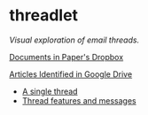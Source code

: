 # threadlet
*Visual exploration of email threads.*

[Documents in Paper's Dropbox](https://paper.dropbox.com/folder/show/threadlet-e.1gg8YzoPEhbTkrhvQwJ2zz3XHfXpF33zCKiYXzPLckddKUj0H9Uy)

[Articles Identified in Google Drive](https://drive.google.com/drive/folders/1Unnoqrk9-57F7ynicwxm2EmFWgSvdfMF?usp=sharing)

- [A single thread](https://phongvis.github.io/threadlet/demo/thread/)
- [Thread features and messages](https://phongvis.github.io/threadlet/demo/threadall/)
